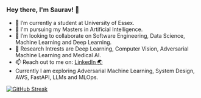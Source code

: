 ### Hey there, I'm Saurav!  👋


- 🔭 I’m currently a student at University of Essex.
- 🌱 I'm pursuing my Masters in Artificial Intelligence.
- 👯 I’m looking to collaborate on Software Engineering, Data Science, Machine Learning and Deep Learning.
- 💬 Research Intrests are Deep Learning, Computer Vision, Adversarial Machine Learning and Medical AI. <!-- - 🤔 I’m looking for help with ... -->
- 📫 Reach out to me on: [LinkedIn 🌏](https://www.linkedin.com/in/sauravthakur487/)
- Currently I am exploring Adversarial Machine Learning, System Design, AWS, FastAPI, LLMs and MLOps.
<!-- - ⚡ Fun fact: I am also a musician -->
<!-- - 😄 Pronouns: He/Him -->

<!-- <img src="https://github-readme-stats.vercel.app/api?username=saurav-thakur&&show_icons=true&title_color=ffffff&icon_color=bb2acf&text_color=daf7dc&bg_color=151515&hide=contribs,prs"> -->
[![GitHub Streak](http://github-readme-streak-stats.herokuapp.com?user=saurav-thakur&theme=dark&background=000000)](https://git.io/streak-stats)



